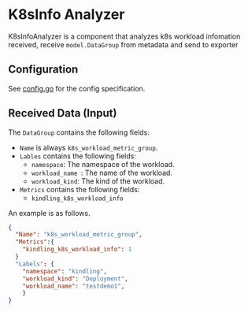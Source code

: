 # K8sInfo Analyzer

K8sInfoAnalyzer is a component that analyzes k8s workload infomation received, receive `model.DataGroup` from metadata
and send to exporter
## Configuration
See [config.go](./config.go) for the config specification.

## Received Data (Input)

The `DataGroup` contains the following fields:
- `Name` is always `k8s_workload_metric_group`.
- `Lables` contains the following fields:
  - `namespace`: The namespace of the workload.
  - `workload_name `: The name of the workload.
  - `workload_kind`: The kind of the workload.
- `Metrics` contains the following fields:
  - `kindling_k8s_workload_info`

An example is as follows.
```json
{
  "Name": "k8s_workload_metric_group",
  "Metrics":{
    "kindling_k8s_workload_info": 1
  }
  "Labels": {
    "namespace": "kindling",
    "workload_kind": "Deployment",
    "workload_name": "testdemo1",
    }
}
```